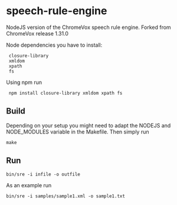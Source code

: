 speech-rule-engine
==================

NodeJS version of the ChromeVox speech rule engine.
Forked from ChromeVox release 1.31.0

Node dependencies you have to install:

     closure-library
     xmldom
     xpath
     fs
 
Using npm run

     npm install closure-library xmldom xpath fs
 
 
Build
-----

Depending on your setup you might need to adapt the NODEJS and NODE_MODULES variable in the Makefile. 
Then simply run

    make

Run
---

    bin/sre -i infile -o outfile

As an example run

    bin/sre -i samples/sample1.xml -o sample1.txt
